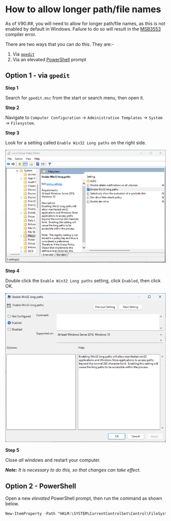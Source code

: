 # How to allow longer path/file names

As of V90.##, you will need to allow for longer path/file names, as this is not enabled by default in Windows. Failure to do so will result in the [MSB3553](https://learn.microsoft.com/en-us/visualstudio/msbuild/errors/msb3553?view=vs-2022) compiler error.

There are two ways that you can do this. They are:-

1. Via [`gpedit`](#option-1---via-gpedit)
2. Via an elevated [PowerShell](#option-2---powershell) prompt

## Option 1 - via `gpedit`

**Step 1**

Search for `gpedit.msc` from the start or search menu, then open it.

**Step 2**

Navigate to `Computer Configuration` -> `Administrative Templates` -> `System` -> `Filesystem`.

**Step 3**

Look for a setting called `Enable Win32 Long paths` on the right side.

![](Allowing%20Longer%20File%20Names/Group%20Policy%20Editor.png)

**Step 4**

Double click the `Enable Win32 Long paths` setting, click `Enabled`, then click OK.

![](Allowing%20Longer%20File%20Names/Enable%20Win32%20Long%20Paths.png)

**Step 5**

Close _all_ windows and restart your computer.

_**Note:** It is necessary to do this, so that changes can take effect._


## Option 2 - PowerShell

Open a new _elevated_ PowerShell prompt, then run the command as shown below.

```ps
New-ItemProperty -Path "HKLM:\SYSTEM\CurrentControlSet\Control\FileSystem" ` -Name "LongPathsEnabled" -Value 1 -PropertyType DWORD -Force
```
